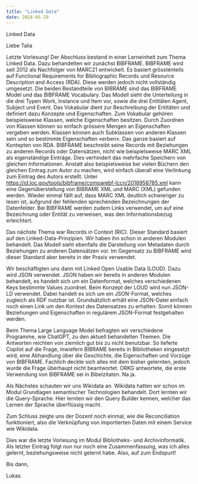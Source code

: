 ```yaml
---
title: "Linked Data"
date: 2024-05-29
---
```


Linked Data

Liebe Talia

Letzte Vorlesung! Der Abschluss bestand in einer Lerneinheit zum Thema Linked Data. Dazu behandelten wir zunächst BIBFRAME. BIBFRAME wird seit 2012 als Nachfolger von MARC21 entwickelt. Es basiert grösstenteils auf  Functional Requirements for Bibliographic Records und Resource Description and Access (RDA). Diese werden jedoch nicht vollständig umgesetzt. Die beiden Bestandteile von BIBRAME sind das BIBFRAME Model und das BIBFRAME Vocabulary. Das Modell sieht die Unterteilung in die drei Typen Work, Instance und Item vor, sowie die drei Entitäten Agent, Subject und Event. Das Vokabular dient zur Beschreibung der Entitäten und definiert dazu Konzepte und Eigenschaften. Zum Vokabular gehören beispielsweise Klassen, welche Eigenschaften besitzen. Durch Zuordnen von Klassen können so einfach grössere Mengen an Eigenschaften vergeben werden. Klassen können auch Subklassen von anderen Klassen sein und so bestimmte Eigenschaften «erben». Das ganze basiert auf Kontepten von RDA. BIBFRAME beschreibt seine Records mit Beziehungen zu anderen Records oder Datensätzen, nicht wie beispielsweise MARC XML als eigenständige Einträge. Dies verhindert das mehrfache Speichern von gleichen Informationen. Anstatt also beispielsweise bei vielen Büchern den gleichen Eintrag zum Autor zu machen, wird einfach überall eine Verlinkung zum Eintrag des Autors erstellt.
Unter https://id.loc.gov/tools/bibframe/comparebf-lccn/2018958785.xml kann eine Gegenüberstellung von BIBRAME XML und MARC (XML) gefunden werden. Wieder einmal fällt auf, dass MARC XML deutlich schwieriger zu lesen ist, aufgrund der fehlenden sprechenden Bezeichnungen der Datenfelder. Bei BIBFRAME werden zudem Links verwendet, um auf eine Bezeichnung oder Entität zu verweisen, was den Informationsbezug erleichtert.

Das nächste Thema war Records in Context (RIC). Dieser Standard basiert auf den Linked-Data-Prinzipien. Wir haben ihn schon in anderen Modulen behandelt. Das Modell sieht ebenfalls die Darstellung von Metadaten durch Beziehungen zu anderen Datensätzen vor. Im Gegensatz zu BIBFRAME wird dieser Standard aber bereits in der Praxis verwendet. 

Wir beschäftigten uns dann mit Linked Open Usable Data (LOUD). Dazu wird JSON verwendet. JSON haben wir bereits in anderen Modulen behandelt, es handelt sich um ein Datenformat, welches verschiedenen Keys bestimmte Values zuordnet. Beim Konzept der LOUD wird nun JSON-LD verwendet. Dabei handelt es sich um ein JSON-Format, welches zugleich als RDF nutzbar ist. Grundsätzlich erhält eine JSON-Datei einfach noch einen Link um den Kontext des Datensatzes zu erhalten. Somit können Beziehungen und Eigenschaften in regulärem JSON-Format festgehalten werden.

Beim Thema Large Language Model befragten wir verschiedene Programme, wie ChatGPT, zu den aktuell behandelten Themen. Die Antworten reichten von ziemlich gut bis zu nicht benutzbar. So lieferte Copilot auf die Frage, inwiefern BIBRAME bereits in Bibliotheken eingesetzt wird, eine Abhandlung über die Geschichte, die Eigenschaften und Vorzüge von BIBFRAME. Fachlich deckte sich alles mit dem bisher gelernten, jedoch wurde die Frage überhaupt nicht beantwortet. ORKG antwortete, die erste Verwendung von BIBFRAME sei in Bibelzitaten. Na ja.

Als Nächstes schauten wir uns Wikidata an. Wikidata hatten wir schon im Modul Grundlagen semantischer Technologien behandelt. Dort lernten wir die Query-Sprache. Hier lernten wir den Query Builder kennen, welcher das Lernen der Sprache überflüssig macht. 

Zum Schluss zeigte uns der Dozent noch einmal, wie die Reconciliation funktioniert, also die Verknüpfung von importierten Daten mit einem Service wie Wikidata. 

Dies war die letzte Vorlesung im Modul Bibliotheks- und Archivinformatik. Als letzter Eintrag folgt nun nur noch eine Zusammenfassung, was ich alles gelernt, beziehungsweise nicht gelernt habe. Also, auf zum Endspurt!

Bis dann,

Lukas

 


